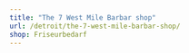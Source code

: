 ```yaml
---
title: "The 7 West Mile Barbar shop"
url: /detroit/the-7-west-mile-barbar-shop/
shop: Friseurbedarf
---
```

